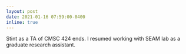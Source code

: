 ```yaml
---
layout: post
date: 2021-01-16 07:59:00-0400
inline: true
---
```


Stint as a TA of CMSC 424 ends. I resumed working with SEAM lab as a graduate research assistant. 
